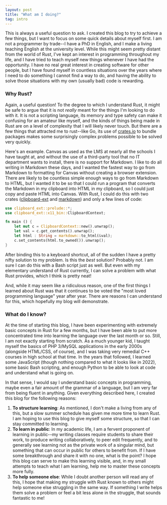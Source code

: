 ```yaml
---
layout: post
title: "What am I doing?"
tag: intro
---
```


This is always a useful question to ask. I created this blog to try to achieve a few things, but I want to focus on some quick details about myself first. I am not a programmer by trade--I have a PhD in English, and I make a living teaching English at the university level. While this might seem pretty distant from the world of Rust, I've kept an interest in programming throughout my life, and I have tried to teach myself new things whenever I have had the opportunity. I have no real great interest in creating software for other people, but I have found myself in countless situations over the years where I need to do something I cannot find a way to do, and having the ability to solve those situations with my own (usually bad) code is rewarding.

### Why Rust?

Again, a useful question! To the degree to which I understand Rust, it might be safe to argue that it is not *really* meant for the things I'm looking to do with it. It is not a scripting language, its memory and type safety can make it confusing for an amateur like myself, and the kinds of things being made in Rust are  on a level of complexity that I will likely never touch. But there are a few things that attracted me to rust--like Go, its use of [crates.io](https://crates.io) to bundle packages makes some surprisingly complex problems possible to be solved very quickly.  

Here's an example. Canvas as used as the LMS at nearly all the schools I have taught at, and without the use of a third-party tool that no IT department wants to install, there is no support for Markdown. I like to do all writing in Markdown these days, and I wanted the fastest way to go from Markdown to formatting for Canvas without creating a browser extension. There are likely to be countless simple enough ways to go from Markdown to HTML, but I wanted it to be so that I could run a program that converts the Markdown in my clipboard into HTML in my clipboard, so I could just copy and paste HTML into Canvas. With Rust, I could do this with  two crates ([clipboard-ext](https://crates.io/crates/clipboard-ext) and [markdown](https://crates.io/crates/markdown)) and only a few lines of code:

```rust
use clipboard_ext::prelude::*;
use clipboard_ext::x11_bin::ClipboardContext;

fn main () {
    let mut c = ClipboardContext::new().unwrap();
    let val = c.get_contents().unwrap();
    let html : String = markdown::to_html(&val);
    c.set_contents(html.to_owned()).unwrap();
}
```

After binding this to a keyboard shortcut, all of the sudden I have a pretty nifty solution to my problem. Is this the *best* solution? Probably not. I am sure I can do this with a Bash script just as well. But even with my elementary understand of Rust currently, I can solve a problem with what Rust provides, which I think is pretty neat!

And, while it may seem like a ridiculous reason, one of the first things I learned about Rust was that it continues to be voted the "most loved programming language" year after year. There are reasons I can understand for this, which hopefully my blog will demonstrate.  

### What do I know?

At the time of starting this blog, I have been experimenting with extremely basic concepts in Rust for a few months, but I have been able to put more concentrated time into learning the language over the last month or so. Still, I am not exactly starting from scratch. As a much younger kid, I taught myself the basics of PHP 3/MySQL applications in the early 2000s (alongside HTML/CSS, of course), and I was taking very remedial C++ courses in high school at that time. In the years that followed, I learned some JavaScript (though nothing compared to what it looks like in 2022), some basic Bash scripting, and enough Python to be able to look at code and understand what is going on.

In that sense, I would say I understand basic concepts in programming, maybe even a fair amount of the grammar of a language, but I am very far from being fluent in anything. Given everything described here, I created this blog for the following reasons:

1. **To structure learning**: As mentioned, I don't make a living from any of this, but a slow summer schedule has given me more time to learn Rust. I am hoping to use this blog to give myself some structure, so that I can stay committed to learning.
2. **To learn in public**: In my academic life, I am a fervent proponent of learning in public--my writing classes require students to share their work, to produce writing collaboratively, to peer edit frequently, and to generally see learning not as the private work of a singular mind, but something that can occur in public for others to benefit from. If I have some breakthrough and share it with no one, what is the point? I hope this blog can serve to make this learning visible, and, in my small attempts to teach what I am learning, help me to master these concepts more fully.
3. **To help someone else**: While I doubt another person will read any of this, I hope that making my struggle with Rust known to others might help someone else struggling in the same way. If something I write helps them solve a problem or feel a bit less alone in the struggle, that sounds fantastic to me!
